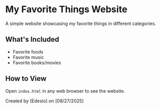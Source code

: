 # My Favorite Things Website

A simple website showcasing my favorite things in different categories.

## What's Included
- Favorite foods
- Favorite music
- Favorite books/movies

## How to View
Open `index.html` in any web browser to see the website.

Created by [Edesio] on [08/27/2025]

